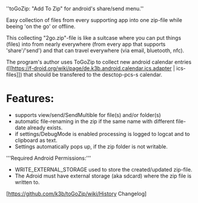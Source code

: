 ''toGoZip: "Add To Zip" for android's share/send menu.''

Easy collection of files from every supporting app into one zip-file while
beeing 'on the go' or offline.

This collecting "2go.zip"-file is like a suitcase where you can put things (files)
into from nearly everywhere (from every app that supports 'share'/'send')
and that can travel everywhere (via email, bluetooth, nfc).

The program's author uses ToGoZip to collect new android calendar entries
([[https://f-droid.org/wiki/page/de.k3b.android.calendar.ics.adapter | ics-files]])
that should be transfered to the desctop-pcs-s calendar.

# Features:

* supports view/send/SendMultible for file(s) and/or folder(s)
* automatic file-renaming in the zip if the same name with different file-date already exists.
* if settings/DebugMode is enabled processing is logged to logcat and to clipboard as text.
* Settings automatically pops up, if the zip folder is not writable.

'''Required Android Permissions:'''
* WRITE_EXTERNAL_STORAGE used to store the created/updated zip-file.
* The Adroid must have external storage (aka sdcard) where the zip file is written to.

[https://github.com/k3b/toGoZip/wiki/History Changelog]
